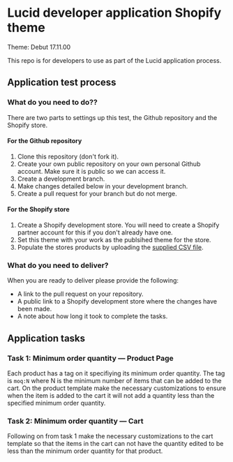 # Lucid developer application Shopify theme

Theme: Debut 17.11.00

This repo is for developers to use as part of the Lucid application process.

## Application test process

### What do you need to do??
There are two parts to settings up this test, the Github repository and the Shopify store.

#### For the Github repository
1. Clone this repository (don't fork it).
2. Create your own public repository on your own personal Github account. Make sure it is public so we can access it.
3. Create a development branch.
4. Make changes detailed below in your development branch.
5. Create a pull request for your branch but do not merge.

#### For the Shopify store
1. Create a Shopify development store. You will need to create a Shopify partner account for this if you don't already have one.
2. Set this theme with your work as the publsihed theme for the store.
3. Populate the stores products by uploading the [supplied CSV file](https://github.com/lucidnz/developer-application-shopify/blob/master/dummy_product_data.csv).

### What do you need to deliver?
When you are ready to deliver please provide the following:
- A link to the pull request on your repository.
- A public link to a Shopify development store where the changes have been made.
- A note about how long it took to complete the tasks. 

## Application tasks

### Task 1: Minimum order quantity — Product Page
Each product has a tag on it specifiying its minimum order quantity. The tag is `moq:N` where N is the minimum number of items that can be added to the cart.
On the product template make the necessary customizations to ensure when the item is added to the cart it will not add a quantity less than the specified minimum order quantity.

### Task 2: Minimum order quantity — Cart 
Following on from task 1 make the necessary customizations to the cart template so that the items in the cart can not have the quantity edited to be less than the minimum order quantity for that product.
